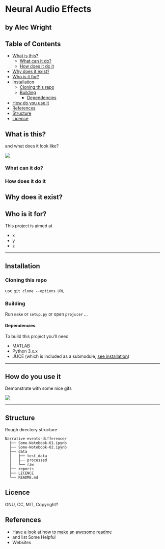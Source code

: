 # Neural Audio Effects
**by Alec Wright**
---
## Table of Contents

- [What is this?](#what-is-this)
  - [What can it do?](#what-can-it-do)
  - [How does it do it](#how-does-it-do-it)
- [Why does it exist?](#why-does-it-exist)
- [Who is it for?](#who-is-it-for)
- [Installation](#installation)
  - [Cloning this repo](#cloning-this-repo)
  - [Building](#building)
    - [Dependencies](#dependencies)
- [How do you use it](#how-do-you-use-it)
- [References](#references)
- [Structure](#structure)
- [Licence](#licence)


## What is this?

and what does it look like?

![](https://cdn.pixabay.com/photo/2018/10/28/06/56/cat-3778010_1280.jpg)

### What can it do?

### How does it do it

## Why does it exist?

## Who is it for?

This project is aimed at

- x
- y
- z

***

## Installation

### Cloning this repo

use `git clone --options URL`

### Building

Run `make` or `setup.py` or open `projucer` ...

#### Dependencies

To build this project you'll need

- MATLAB
- Python 3.x.x
- JUCE (which is included as a submodule, [see installation](#installation))

***

## How do you use it

Demonstrate with some nice gifs

![](https://media.giphy.com/media/no1thtOGnlWlajl4Tm/giphy.gif)

---

## Structure

Rough directory structure

```
Narrative-events-difference/
  ├── Some-Notebook-01.ipynb
  ├── Some-Notebook-02.ipynb
  ├── data
  │   ├── test_data
  │   ├── processed
  │   └── raw
  ├── reports
  ├── LICENCE
  └── README.md
```

## Licence

GNU, CC, MIT, Copyright?

## References

- [Have a look at how to make an awesome readme](https://github.com/matiassingers/awesome-readme)
- and list Some Helpful
- Websites
